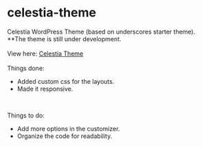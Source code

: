 # celestia-theme
Celestia WordPress Theme (based on underscores starter theme).<br>
**The theme is still under development.<br><br>
View here: <a href="https://sankalpb.dev/celestia/">Celestia Theme</a><br><br>
Things done:
<ul>
  <li>Added custom css for the layouts.</li>
  <li>Made it responsive.</li>
</ul>
<br>

Things to do:
<ul>
  <li>Add more options in the customizer.</li>
  <li>Organize the code for readability.</li>
</ul>

